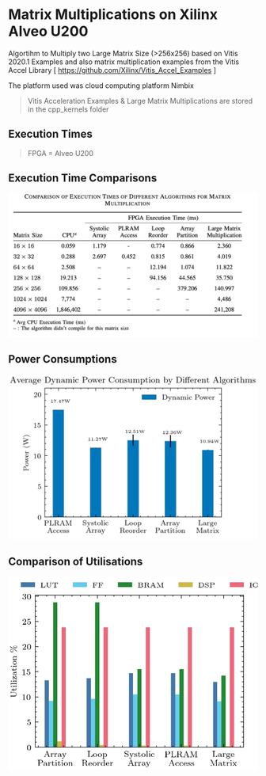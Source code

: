 # Matrix Multiplications on Xilinx Alveo U200
Algortihm to Multiply two Large Matrix Size (>256x256) based on Vitis 2020.1 Examples
and also matrix multiplication examples from the Vitis Accel Library [ https://github.com/Xilinx/Vitis_Accel_Examples ]

The platform used was cloud computing platform Nimbix

>Vitis Acceleration Examples  & Large Matrix Multiplications are stored in the cpp_kernels folder

## Execution Times


>FPGA = Alveo U200

  

## Execution Time Comparisons
![Execution Time Comparisons](https://github.com/kaanolgu/matrix_multiplications/blob/master/graphs/fig_exec.png)
## Power Consumptions
![Power Consumptions](https://github.com/kaanolgu/matrix_multiplications/blob/master/graphs/fig_power.jpg)
## Comparison of Utilisations
![Comparison of Utilisations](https://github.com/kaanolgu/matrix_multiplications/blob/master/graphs/fig_util.jpg)
